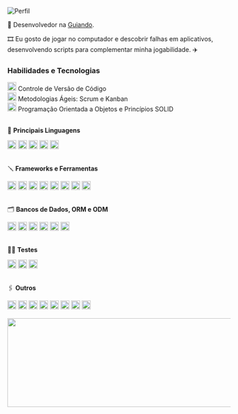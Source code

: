 ![Perfil](https://komarev.com/ghpvc/?username=larissaperinoto&color=955bfb&style=for-the-badge)


<div>

  🎯 Desenvolvedor na [Guiando](https://guiando.com.br/).
  
  🎞️ Eu  gosto de jogar no computador e descobrir falhas em aplicativos, desenvolvendo scripts para complementar minha jogabilidade. ✈️

</div>

### **Habilidades e Tecnologias**
  
<div>
  <div>
    <img src="https://user-images.githubusercontent.com/25181517/117364277-fc4eb280-aebd-11eb-8769-a3583c6a2037.png" width="20px" /> Controle de Versão de Código
  </div>
  <div>
    <img src="https://cdn-icons-png.flaticon.com/512/4727/4727486.png" width="20px" /> Metodologias Ágeis: Scrum e Kanban
  </div>
   <div>
    <img src="https://img.icons8.com/dusk/64/null/curly-brackets.png" width="20px"/> Programação Orientada a Objetos e Princípios SOLID
  </div>
</div>
</br>

  
  📝 **Principais Linguagens**  
  <div>
  <img src="https://ziadoua.github.io/m3-Markdown-Badges/badges/C++/c++1.svg" alt="C++" height="20px"  />
  <img src="https://camo.githubusercontent.com/f104c7ad0c9f417d511a02abd32eeba6b3eda6c65436a944616180b67181e2c2/68747470733a2f2f7a6961646f75612e6769746875622e696f2f6d332d4d61726b646f776e2d4261646765732f6261646765732f4353686172702f637368617270332e737667" alt="C#" height="20px"  />
  <img src="https://ziadoua.github.io/m3-Markdown-Badges/badges/Javascript/javascript2.svg" alt="Javascript" height="20px"   /> 
  <img src="https://ziadoua.github.io/m3-Markdown-Badges/badges/NodeJS/nodejs2.svg" alt="NodeJS" height="20px"   />
  <img src="https://ziadoua.github.io/m3-Markdown-Badges/badges/Python/python2.svg" alt="Python" height="20px"   />
  </div>

  </br>
  
  🪛 **Frameworks e Ferramentas**
  
  <div>
  <img src="https://ziadoua.github.io/m3-Markdown-Badges/badges/NestJS/nestjs2.svg" alt="NestJS" height="20px" />
  <img src="https://ziadoua.github.io/m3-Markdown-Badges/badges/Express/express2.svg" alt="ExpressJS" height="20px" />
  <img src="https://img.shields.io/badge/adonis%20js-220052?style=for-the-badge&logo=adonisjs&logoColor=white" alt="AdonisJS" height="20px" />
  <img src="https://img.shields.io/badge/Pandas-2C2D72?style=for-the-badge&logo=pandas&logoColor=white" alt="Pandas" height="20px" />
  <img src="https://ziadoua.github.io/m3-Markdown-Badges/badges/Flask/flask2.svg" alt="Flask" height="20px" />
  <img src="https://ziadoua.github.io/m3-Markdown-Badges/badges/Django/django2.svg" alt="Django" height="20px" />
  <img src="https://ziadoua.github.io/m3-Markdown-Badges/badges/NextJS/nextjs2.svg" alt="Next" height="20px" />
  <img src="https://ziadoua.github.io/m3-Markdown-Badges/badges/Docker/docker2.svg" alt="Docker" height="20px" />
  </div>

  </br>

 🗂  **Bancos de Dados, ORM e ODM** 
  <div>
   <img src="https://ziadoua.github.io/m3-Markdown-Badges/badges/PostgreSQL/postgresql2.svg" alt="Postgres" height="20px"/>
    <img src="https://ziadoua.github.io/m3-Markdown-Badges/badges/MySQL/mysql2.svg" alt="MYSQL" height="20px"/>
    <img src="https://ziadoua.github.io/m3-Markdown-Badges/badges/MongoDB/mongodb2.svg" alt="MongoDB" height="20px"/>
    <img src="https://ziadoua.github.io/m3-Markdown-Badges/badges/Supabase/supabase2.svg" alt="Supabase" height="20px"/>
    <img src="https://ziadoua.github.io/m3-Markdown-Badges/badges/Sequelize/sequelize2.svg" alt="Sequelize" height="20px"/>
    <img src="https://ziadoua.github.io/m3-Markdown-Badges/badges/TypeORM/typeorm2.svg" alt="TypeORM" height="20px"/>
  </div>
  
</br>

📏📐 **Testes**
<div>
  <img src="https://ziadoua.github.io/m3-Markdown-Badges/badges/Jest/jest2.svg" alt="Jest" height="20px" />
  <img src="https://img.shields.io/badge/Mocha-8D6748?style=for-the-badge&logo=Mocha&logoColor=white" alt="Mocha" height="20px" />
  <img src="https://img.shields.io/badge/chai-A30701?style=for-the-badge&logo=chai&logoColor=white" alt="Chai" height="20px" />
</div>


</br>

🖇 **Outros**
<div>
  <img src="https://ziadoua.github.io/m3-Markdown-Badges/badges/HTML/html2.svg" alt="HTML" height="20px" />
  <img src="https://ziadoua.github.io/m3-Markdown-Badges/badges/CSS/css2.svg" alt="CSS3" height="20px" />
  <img src="https://ziadoua.github.io/m3-Markdown-Badges/badges/React/react3.svg" alt="React" height="20px" />
  <img src="https://ziadoua.github.io/m3-Markdown-Badges/badges/TailwindCSS/tailwindcss3.svg" alt="TailwindCSS" height="20px" />
  <img src="https://ziadoua.github.io/m3-Markdown-Badges/badges/JWT/jwt2.svg" alt="JWT" height="20px" />
  <img src="https://img.shields.io/badge/Swagger-85EA2D.svg?style=for-the-badge&logo=Swagger&logoColor=black" alt="Swagger" height="20px" />
  <img src="https://ziadoua.github.io/m3-Markdown-Badges/badges/Git/git2.svg" alt="Git" height="20px" />
  <img src="https://ziadoua.github.io/m3-Markdown-Badges/badges/Redux/redux3.svg" alt="Redux" height="20px" />
</div>


</br>

<div>
  <img height="200em" width="650em" src="https://github-profile-summary-cards.vercel.app/api/cards/profile-details?username=gawjloart&theme=vue">
</div>

